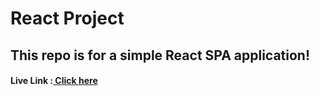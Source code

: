 # React Project
<h2>This repo is for a simple React SPA application!</h2>
 <h4>Live Link :<a href="https://scribblescafe.netlify.app/"> Click here</a></h4>
